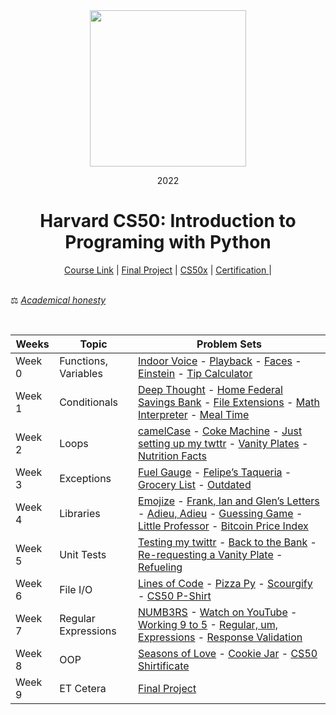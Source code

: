 <div align=center>
    <img src="https://upload.wikimedia.org/wikipedia/commons/thumb/c/cc/Harvard_University_coat_of_arms.svg/800px-Harvard_University_coat_of_arms.svg.png" height=250>
    <p> 2022</p>
    <h1> Harvard CS50: Introduction to Programing with Python </h1>
</div>

<div align=center>
    <a href="https://cs50.harvard.edu/python/2022/">Course Link</a> |
    <a href="https://github.com/5ah1n/CS50_Python/tree/main/tasks/project">Final Project</a> |
    <a href="https://github.com/5ah1n/CS50x_2022">CS50x</a> |
    <a href="https://certificates.cs50.io/ade5b1c1-7b8a-4347-92d3-290652122d7d.pdf?size=letter">Certification </a> |
</div>

<br>

⚖️ [<em>Academical honesty</em>](https://cs50.harvard.edu/x/2023/honesty/)

<br>
<div align="center">

|Weeks|Topic|Problem Sets|
|-----|-----------|----|
|Week 0 | Functions, Variables|[Indoor Voice](https://github.com/5ah1n/CS50_Python/blob/main/tasks/indoor/indoor.py) - [Playback](https://github.com/5ah1n/CS50_Python/blob/main/tasks/playback/playback.py) - [Faces](https://github.com/5ah1n/CS50_Python/blob/main/tasks/faces/faces.py) - [Einstein](https://github.com/5ah1n/CS50_Python/blob/main/tasks/einstein/einstein.py) - [Tip Calculator](https://github.com/5ah1n/CS50_Python/blob/main/tasks/tip/tip.py)|
|Week 1| Conditionals |[Deep Thought](https://github.com/5ah1n/CS50_Python/blob/main/tasks/deep/deep.py) - [Home Federal Savings Bank](https://github.com/5ah1n/CS50_Python/blob/main/tasks/bank/bank.py) - [File Extensions](https://github.com/5ah1n/CS50_Python/blob/main/tasks/extensions/extensions.py) - [Math Interpreter](https://github.com/5ah1n/CS50_Python/blob/main/tasks/interpreter/interpreter.py) - [Meal Time](https://github.com/5ah1n/CS50_Python/blob/main/tasks/meal/meal.py)
|Week 2 | Loops |[camelCase](https://github.com/5ah1n/CS50_Python/blob/main/tasks/camel/camel.py) - [Coke Machine](https://github.com/5ah1n/CS50_Python/blob/main/tasks/coke/coke.py) - [ Just setting up my twttr](https://github.com/5ah1n/CS50_Python/blob/main/tasks/twttr/twttr.py) - [Vanity Plates](https://github.com/5ah1n/CS50_Python/blob/main/tasks/plates/plates.py) - [Nutrition Facts](https://github.com/5ah1n/CS50_Python/blob/main/tasks/nutrition/nutrition.py)|
|Week 3| Exceptions | [Fuel Gauge](https://github.com/5ah1n/CS50_Python/blob/main/tasks/fuel/fuel.py) - [Felipe’s Taqueria](https://github.com/5ah1n/CS50_Python/blob/main/tasks/taqueria/taqueria.py) - [Grocery List](https://github.com/5ah1n/CS50_Python/blob/main/tasks/grocery/grocery.py) - [Outdated](https://github.com/5ah1n/CS50_Python/blob/main/tasks/outdated/outdated.py)|
|Week 4 | Libraries | [Emojize](https://github.com/5ah1n/CS50_Python/blob/main/tasks/emojize/emojize.py) - [Frank, Ian and Glen’s Letters](https://github.com/5ah1n/CS50_Python/blob/main/tasks/figlet/figlet.py) - [Adieu, Adieu](https://github.com/5ah1n/CS50_Python/blob/main/tasks/adieu/adieu.py) - [Guessing Game](https://github.com/5ah1n/CS50_Python/blob/main/tasks/game/game.py) - [Little Professor](https://github.com/5ah1n/CS50_Python/blob/main/tasks/professor/professor.py) - [Bitcoin Price Index](https://github.com/5ah1n/CS50_Python/blob/main/tasks/bitcoin/bitcoin.py)
| Week 5 | Unit Tests | [Testing my twittr](https://github.com/5ah1n/CS50_Python/blob/main/tasks/twttr/twttr.py) - [Back to the Bank](https://github.com/5ah1n/CS50_Python/blob/main/tasks/bank/bank.py) - [Re-requesting a Vanity Plate](https://github.com/5ah1n/CS50_Python/blob/main/tasks/plates/plates.py) - [Refueling](https://github.com/5ah1n/CS50_Python/blob/main/tasks/fuel/fuel.py)|
|Week 6 | File I/O | [Lines of Code](https://github.com/5ah1n/CS50_Python/tree/main/tasks/lines) - [Pizza Py](https://github.com/5ah1n/CS50_Python/tree/main/tasks/pizza) - [Scourgify](https://github.com/5ah1n/CS50_Python/blob/main/tasks/scourgify/scourgify.py) - [CS50 P-Shirt](https://github.com/5ah1n/CS50_Python/blob/main/tasks/shirt/shirt.py)
|Week 7 | Regular Expressions | [NUMB3RS](https://github.com/5ah1n/CS50_Python/blob/main/tasks/numb3rs/numb3rs) - [Watch on YouTube](https://github.com/5ah1n/CS50_Python/blob/main/tasks/watch/watch.py) - [Working 9 to 5](https://github.com/5ah1n/CS50_Python/tree/main/tasks/working) - [Regular, um, Expressions](https://github.com/5ah1n/CS50_Python/tree/main/tasks/um) - [Response Validation](https://github.com/5ah1n/CS50_Python/blob/main/tasks/response/response.py)
|Week 8 | OOP | [Seasons of Love](https://github.com/5ah1n/CS50_Python/tree/main/tasks/seasons) - [Cookie Jar](https://github.com/5ah1n/CS50_Python/tree/main/tasks/jar) - [CS50 Shirtificate](https://github.com/5ah1n/CS50_Python/blob/main/tasks/shirtificate/shirtificate.py)
|Week 9 | ET Cetera | [Final Project](https://github.com/5ah1n/CS50_Python/tree/main/tasks/project)
